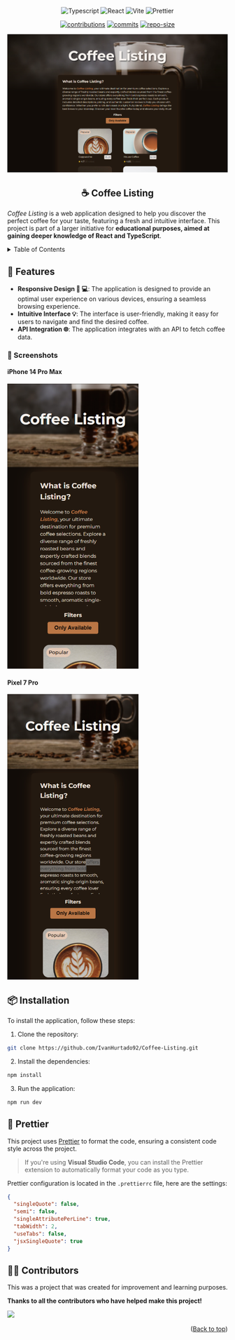 <a name="readme-top"></a>

<div align="center">

![Typescript][typescript]
![React][react]
![Vite][vite]
![Prettier][prettier]

[![contributions][contributions]](https://github.com/IvanHurtado92/Coffee-Listing/graphs/contributors)
[![commits][commits]](https://github.com/IvanHurtado92/Coffee-Listing/commits)
[![repo-size][repo-size]](https://github.com/IvanHurtado92/Coffee-Listing)

<img src="./static/Macbook-Air-1559x975.png" alt="Coffee Listing">

## ☕ Coffee Listing

<p align="left">
<em>Coffee Listing</em> is a web application designed to help you discover the perfect coffee for your taste, featuring a fresh and intuitive interface. This project is part of a larger initiative for <strong>educational purposes, aimed at gaining deeper knowledge of React and TypeScript</strong>.
</p>

</div>

<details>
	<summary>Table of Contents</summary>

- [☕ Coffee Listing](#-coffee-listing)
- [🚀 Features](#-features)
  - [📸 Screenshots](#-screenshots)
    - [iPhone 14 Pro Max](#iphone-14-pro-max)
    - [Pixel 7 Pro](#pixel-7-pro)
- [📦 Installation](#-installation)
- [💅 Prettier](#-prettier)
- [👨‍💻 Contributors](#-contributors)

</details>

## 🚀 Features

- **Responsive Design 📱 💻**: The application is designed to provide an optimal user experience on various devices, ensuring a seamless browsing experience.
- **Intuitive Interface 💡**: The interface is user-friendly, making it easy for users to navigate and find the desired coffee.
- **API Integration 🌐**: The application integrates with an API to fetch coffee data.

### 📸 Screenshots

#### iPhone 14 Pro Max
<img src="./static/iPhone-14-Pro-Max-430x932.png" alt="Iphone 14" width="300px">

#### Pixel 7 Pro
<img src="./static/Pixel-7-Pro-480x1040.png" alt="Pixel 7 Pro" width="300px">

## 📦 Installation

To install the application, follow these steps:

1. Clone the repository:

```bash
git clone https://github.com/IvanHurtado92/Coffee-Listing.git
```

2. Install the dependencies:

```bash
npm install
```

3. Run the application:

```bash
npm run dev
```

## 💅 Prettier

This project uses [Prettier](https://prettier.io/) to format the code, ensuring a consistent code style across the project.

> If you're using **Visual Studio Code**, you can install the Prettier extension to automatically format your code as you type.

Prettier configuration is located in the `.prettierrc` file, here are the settings:

```json
{
  "singleQuote": false,
  "semi": false,
  "singleAttributePerLine": true,
  "tabWidth": 2,
  "useTabs": false,
  "jsxSingleQuote": true
}
```

## 👨‍💻 Contributors

This was a project that was created for improvement and learning purposes.

**Thanks to all the contributors who have helped make this project!**

<a href="https://github.com/IvanHurtado92/Coffee-Listing/graphs/contributors">
  <img src="https://contrib.rocks/image?repo=IvanHurtado92/Coffee-Listing" />
</a>

<p align="right">(<a href="#readme-top">Back to top</a>)</p>

[contributions]: https://img.shields.io/github/contributors/IvanHurtado92/Coffee-Listing?style=for-the-badge
[commits]: https://img.shields.io/github/commit-activity/t/IvanHurtado92/Coffee-Listing?style=for-the-badge
[repo-size]: https://img.shields.io/github/repo-size/IvanHurtado92/Coffee-Listing?style=for-the-badge
[typescript]: https://img.shields.io/badge/Typescript-blue?style=for-the-badge&logo=Typescript&logoColor=white
[react]: https://img.shields.io/badge/React-blue?style=for-the-badge&logo=React&logoColor=white
[vite]: https://img.shields.io/badge/Vite-8A2BE2?style=for-the-badge&logo=Vite&logoColor=white
[prettier]:https://img.shields.io/badge/Prettier-blue?style=for-the-badge&logo=Prettier&logoColor=white
